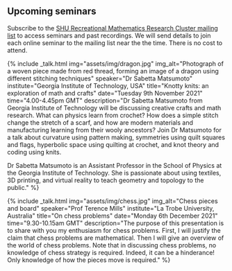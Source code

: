 ## Upcoming seminars

Subscribe to the [SHU Recreational Mathematics Research Cluster mailing list](https://www.google.com/url?q=https%3A%2F%2Fwww.jiscmail.ac.uk%2FSHU-RMRC&sa=D&sntz=1&usg=AFQjCNENE6mx8ZdEZVSckovetPHsqedVoA) to access seminars and past recordings. We will send details to join each online seminar to the mailing list near the the time. There is no cost to attend.

<div class='talks'>

{% include _talk.html
    img="assets/img/dragon.jpg"
    img_alt="Photograph of a woven piece made from red thread, forming an image of a dragon using different stitching techniques"
    speaker="Dr Sabetta Matsumoto"
    institute="Georgia Institute of Technology, USA"
    title="Knotty knits: an exploration of math and crafts"
    date="Tuesday 9th November 2021"
    time="4.00-4.45pm GMT"
    description="Dr Sabetta Matsumoto from Georgia Institute of Technology will be discussing creative crafts and math research. What can physics learn from crochet? How does a simple stitch change the stretch of a scarf, and how are modern materials and manufacturing learning from their wooly ancestors? Join Dr Matsumoto for a talk about curvature using pattern making, symmetries using quilt squares and flags, hyperbolic space using quilting at crochet, and knot theory and coding using knits.

Dr Sabetta Matsumoto is an Assistant Professor in the School of Physics at the Georgia Institute of Technology. She is passionate about using textiles, 3D printing, and virtual reality to teach geometry and topology to the public."
%}

{% include _talk.html
    img="assets/img/chess.jpg"
    img_alt="Chess pieces and board"
    speaker="Prof Terence Mills"
    institute="La Trobe University, Australia"
    title="On chess problems"
    date="Monday 6th December 2021"
    time="9.30-10.15am GMT"
    description="The purpose of this presentation is to share with you my enthusiasm for chess problems. First, I will justify the claim that chess problems are mathematical. Then I will give an overview of the world of chess problems. Note that in discussing chess problems, no knowledge of chess strategy is required. Indeed, it can be a hinderance! Only knowledge of how the pieces move is required."
%}

</div>
